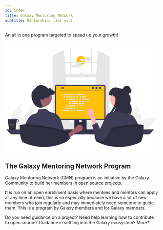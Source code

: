 ```yaml
---
id: index
title: Galaxy Mentoring Network
subtitle: Mentorship...for you!
---
```


An all in one program targeted to speed up your growth!

![Two persons side by side in front of a computer](assets/images/illustration.png)

## The Galaxy Mentoring Network Program

Galaxy Mentoring Network (GMN) program is an initiative by the Galaxy Community to build her members in open source projects.

It is run on an open enrollment basis where mentees and mentors can apply at any time of need, this is so especially because we have a lot of new members who join regularly and may immediately need someone to guide them. This is a program by Galaxy members and for Galaxy members.

Do you need guidance on a project? Need help learning how to contribute to open source? Guidance in settling into the Galaxy ecosystem? More?

